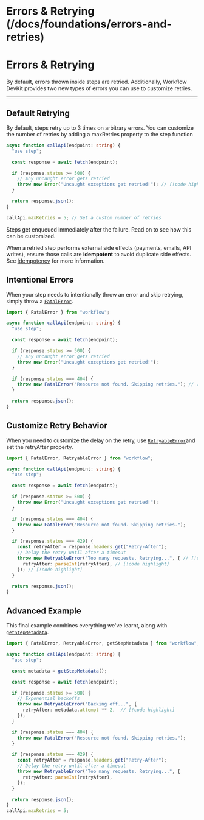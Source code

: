 # Errors & Retrying (/docs/foundations/errors-and-retries)

# Errors & Retrying

By default, errors thrown inside steps are retried. Additionally, Workflow DevKit provides two new types of errors you can use to customize retries.

***

## Default Retrying

By default, steps retry up to 3 times on arbitrary errors. You can customize the number of retries by adding a maxRetries property to the step function

```typescript lineNumbers
async function callApi(endpoint: string) {
  "use step";

  const response = await fetch(endpoint);

  if (response.status >= 500) {
    // Any uncaught error gets retried
    throw new Error("Uncaught exceptions get retried!"); // [!code highlight]
  }

  return response.json();
}

callApi.maxRetries = 5; // Set a custom number of retries
```

Steps get enqueued immediately after the failure. Read on to see how this can be customized.

<Callout type="info">
  When a retried step performs external side effects (payments, emails, API
  writes), ensure those calls are <strong>idempotent</strong> to avoid duplicate
  side effects. See <a href="/docs/foundations/idempotency">Idempotency</a> for
  more information.
</Callout>

## Intentional Errors

When your step needs to intentionally throw an error and skip retrying, simply throw a [`FatalError`](/docs/api-reference/workflow/fatal-error).

```typescript lineNumbers
import { FatalError } from "workflow";

async function callApi(endpoint: string) {
  "use step";

  const response = await fetch(endpoint);

  if (response.status >= 500) {
    // Any uncaught error gets retried
    throw new Error("Uncaught exceptions get retried!");
  }

  if (response.status === 404) {
    throw new FatalError("Resource not found. Skipping retries."); // [!code highlight]
  }

  return response.json();
}
```

## Customize Retry Behavior

When you need to customize the delay on the retry, use [`RetryableError`](/docs/api-reference/workflow/retryable-error)and set the retryAfter property.

```typescript lineNumbers
import { FatalError, RetryableError } from "workflow";

async function callApi(endpoint: string) {
  "use step";

  const response = await fetch(endpoint);

  if (response.status >= 500) {
    throw new Error("Uncaught exceptions get retried!");
  }

  if (response.status === 404) {
    throw new FatalError("Resource not found. Skipping retries.");
  }

  if (response.status === 429) {
    const retryAfter = response.headers.get("Retry-After");
    // Delay the retry until after a timeout
    throw new RetryableError("Too many requests. Retrying...", { // [!code highlight]
      retryAfter: parseInt(retryAfter), // [!code highlight]
    }); // [!code highlight]
  }

  return response.json();
}
```

## Advanced Example

This final example combines everything we've learnt, along with [`getStepMetadata`](/docs/api-reference/workflow/get-step-metadata).

```typescript lineNumbers
import { FatalError, RetryableError, getStepMetadata } from "workflow";

async function callApi(endpoint: string) {
  "use step";

  const metadata = getStepMetadata();

  const response = await fetch(endpoint);

  if (response.status >= 500) {
    // Exponential backoffs
    throw new RetryableError("Backing off...", {
      retryAfter: metadata.attempt ** 2,  // [!code highlight]
    });
  }

  if (response.status === 404) {
    throw new FatalError("Resource not found. Skipping retries.");
  }

  if (response.status === 429) {
    const retryAfter = response.headers.get("Retry-After");
    // Delay the retry until after a timeout
    throw new RetryableError("Too many requests. Retrying...", {
      retryAfter: parseInt(retryAfter),
    });
  }

  return response.json();
}
callApi.maxRetries = 5;
```

